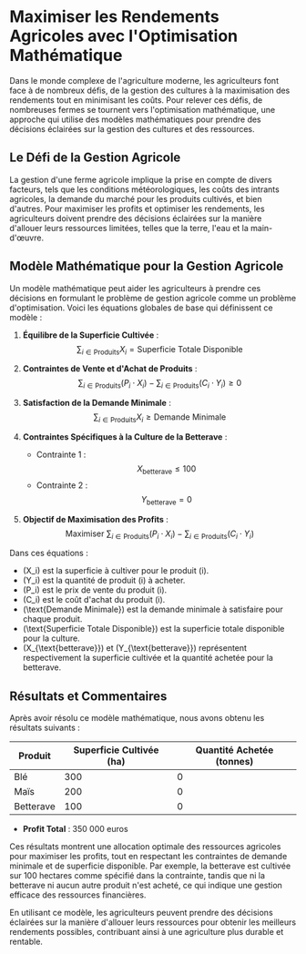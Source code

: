 # Maximiser les Rendements Agricoles avec l'Optimisation Mathématique

Dans le monde complexe de l'agriculture moderne, les agriculteurs font face à de nombreux défis, de la gestion des cultures à la maximisation des rendements tout en minimisant les coûts. Pour relever ces défis, de nombreuses fermes se tournent vers l'optimisation mathématique, une approche qui utilise des modèles mathématiques pour prendre des décisions éclairées sur la gestion des cultures et des ressources.

## Le Défi de la Gestion Agricole

La gestion d'une ferme agricole implique la prise en compte de divers facteurs, tels que les conditions météorologiques, les coûts des intrants agricoles, la demande du marché pour les produits cultivés, et bien d'autres. Pour maximiser les profits et optimiser les rendements, les agriculteurs doivent prendre des décisions éclairées sur la manière d'allouer leurs ressources limitées, telles que la terre, l'eau et la main-d'œuvre.

## Modèle Mathématique pour la Gestion Agricole

Un modèle mathématique peut aider les agriculteurs à prendre ces décisions en formulant le problème de gestion agricole comme un problème d'optimisation. Voici les équations globales de base qui définissent ce modèle :

1. **Équilibre de la Superficie Cultivée** :
   $$\sum_{i \in \text{Produits}} X_i = \text{Superficie Totale Disponible}$$

2. **Contraintes de Vente et d'Achat de Produits** :
   $$\sum_{i \in \text{Produits}} (P_i \cdot X_i) - \sum_{i \in \text{Produits}} (C_i \cdot Y_i) \geq 0$$

3. **Satisfaction de la Demande Minimale** :
   $$\sum_{i \in \text{Produits}} X_i \geq \text{Demande Minimale}$$

4. **Contraintes Spécifiques à la Culture de la Betterave** :
   - Contrainte 1 : $$X_{\text{betterave}} \leq 100$$
   - Contrainte 2 : $$Y_{\text{betterave}} = 0$$

5. **Objectif de Maximisation des Profits** :
   $$\text{Maximiser } \sum_{i \in \text{Produits}} (P_i \cdot X_i) - \sum_{i \in \text{Produits}} (C_i \cdot Y_i)$$

Dans ces équations :
- \(X_i\) est la superficie à cultiver pour le produit \(i\).
- \(Y_i\) est la quantité de produit \(i\) à acheter.
- \(P_i\) est le prix de vente du produit \(i\).
- \(C_i\) est le coût d'achat du produit \(i\).
- \(\text{Demande Minimale}\) est la demande minimale à satisfaire pour chaque produit.
- \(\text{Superficie Totale Disponible}\) est la superficie totale disponible pour la culture.
- \(X_{\text{betterave}}\) et \(Y_{\text{betterave}}\) représentent respectivement la superficie cultivée et la quantité achetée pour la betterave.

## Résultats et Commentaires

Après avoir résolu ce modèle mathématique, nous avons obtenu les résultats suivants :

| Produit  | Superficie Cultivée (ha) | Quantité Achetée (tonnes) |
|----------|---------------------------|---------------------------|
| Blé      | 300                       | 0                         |
| Maïs     | 200                       | 0                         |
| Betterave| 100                       | 0                         |

- **Profit Total** : 350 000 euros

Ces résultats montrent une allocation optimale des ressources agricoles pour maximiser les profits, tout en respectant les contraintes de demande minimale et de superficie disponible. Par exemple, la betterave est cultivée sur 100 hectares comme spécifié dans la contrainte, tandis que ni la betterave ni aucun autre produit n'est acheté, ce qui indique une gestion efficace des ressources financières.

En utilisant ce modèle, les agriculteurs peuvent prendre des décisions éclairées sur la manière d'allouer leurs ressources pour obtenir les meilleurs rendements possibles, contribuant ainsi à une agriculture plus durable et rentable.
